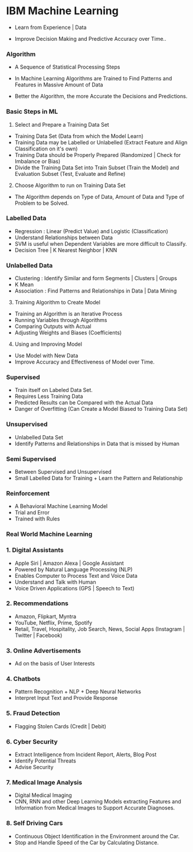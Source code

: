 # IBM Machine Learning

- Learn from Experience | Data 

- Improve Decision Making and Predictive Accuracy over Time..

### Algorithm 

- A Sequence of Statistical Processing Steps

- In Machine Learning Algorithms are Trained to Find Patterns and Features in Massive Amount of Data 

- Better the Algorithm, the more Accurate the Decisions and Predictions.


### Basic Steps in ML

1. Select and Prepare a Training Data Set 
- Training Data Set (Data from which the Model Learn)
- Training Data may be Labelled or Unlabelled (Extract Feature and Align Classification on it's own)
- Training Data should be Properly Prepared (Randomized | Check for Imbalance or Bias)
- Divide the Training Data Set into Train Subset (Train the Model) and Evaluation Subset (Test, Evaluate and Refine)

2. Choose Algorithm to run on Training Data Set 
- The Algorithm depends on Type of Data, Amount of Data and Type of Problem to be Solved.
### Labelled Data 
- Regression : Linear (Predict Value) and Logistic (Classification) 
- Understand Relationships between Data 
- SVM is useful when Dependent Variables are more difficult to Classify.
- Decision Tree | K Nearest Neighbor | KNN

### Unlabelled Data 
- Clustering : Identify Similar and form Segments | Clusters | Groups 
- K Mean 
- Association : Find Patterns and Relationships in Data | Data Mining

3. Training Algorithm to Create Model
- Training an Algorithm is an Iterative Process 
- Running Variables through Algorithms
- Comparing Outputs with Actual 
- Adjusting Weights and Biases (Coefficients)

4. Using and Improving Model
- Use Model with New Data 
- Improve Accuracy and Effectiveness of Model over Time.

### Supervised 
- Train itself on Labeled Data Set.
- Requires Less Training Data 
- Predicted Results can be Compared with the Actual Data 
- Danger of Overfitting  (Can Create a Model Biased to Training Data Set)

### Unsupervised 
- Unlabelled Data Set
- Identify Patterns and Relationships in Data that is missed by Human

### Semi Supervised 
- Between Supervised and Unsupervised 
- Small Labelled Data for Training + Learn the Pattern and Relationship

### Reinforcement
- A Behavioral Machine Learning Model
- Trial and Error
- Trained with Rules

### Real World Machine Learning

### 1. Digital Assistants
- Apple Siri | Amazon Alexa | Google Assistant
- Powered by Natural Language Processing (NLP)
- Enables Computer to Process Text and Voice Data 
- Understand and Talk with Human 
- Voice Driven Applications  (GPS | Speech to Text)

### 2. Recommendations
- Amazon, Flipkart, Myntra
- YouTube, Netflix, Prime, Spotify
- Retail, Travel, Hospitality, Job Search, News, Social Apps (Instagram | Twitter | Facebook)

### 3. Online Advertisements 
- Ad on the basis of User Interests

### 4. Chatbots
- Pattern Recognition + NLP + Deep Neural Networks
- Interpret Input Text and Provide Response

### 5. Fraud Detection
- Flagging Stolen Cards (Credit | Debit)

### 6. Cyber Security
- Extract Intelligence from Incident Report, Alerts, Blog Post
- Identify Potential Threats 
- Advise Security

### 7. Medical Image Analysis 
- Digital Medical Imaging
- CNN, RNN and other Deep Learning Models extracting Features and Information from Medical Images to Support Accurate Diagnoses.

### 8. Self Driving Cars 
- Continuous Object Identification in the Environment around the Car.
- Stop and Handle Speed of the Car by Calculating Distance.
